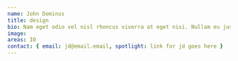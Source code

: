 ```yaml
---
name: John Dominus
title: design
bio: Nam eget odio vel nisl rhoncus viverra at eget nisi. Nullam eu justo ultricies ante venenatis aliquam at vitae nulla. Etiam nec gravida velit. Maecenas finibus enim ut mauris condimentum suscipit.
image:
areas: IO
contact: { email: jd@email.email, spotlight: link for jd goes here }
---
```

